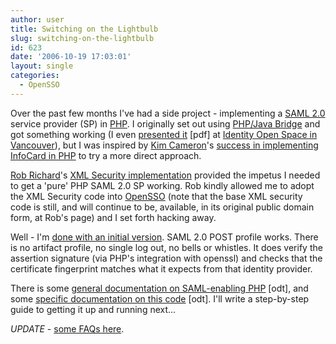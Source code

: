 ```yaml
---
author: user
title: Switching on the Lightbulb
slug: switching-on-the-lightbulb
id: 623
date: '2006-10-19 17:03:01'
layout: single
categories:
  - OpenSSO
---
```


Over the past few months I've had a side project - implementing a [SAML 2.0](http://www.oasis-open.org/committees/tc_home.php?wg_abbrev=security#samlv20) service provider (SP) in [PHP](http://www.php.net/). I originally set out using [PHP/Java Bridge](http://php-java-bridge.sourceforge.net/) and got something working (I even [presented it](http://ios.windley.com/images/e/e7/IOSVan-Lightbulb-SAML2LAMP.pdf) [pdf] at [Identity Open Space in Vancouver](http://ios.windley.com/wiki/IOSVan)), but I was inspired by [Kim Cameron](http://www.identityblog.com/)'s [success in implementing InfoCard in PHP](http://www.identityblog.com/?page_id=430) to try a more direct approach.

[Rob Richard](http://www.cdatazone.org/)'s [XML Security implementation](http://www.cdatazone.org/index.php?/archives/12-Slides-from-PHPWorks-2006.html) provided the impetus I needed to get a 'pure' PHP SAML 2.0 SP working. Rob kindly allowed me to adopt the XML Security code into [OpenSSO](https://opensso.dev.java.net/) (note that the base XML security code is still, and will continue to be, available, in its original public domain form, at Rob's page) and I set forth hacking away.

Well - I'm [done with an initial version](https://opensso.dev.java.net/source/browse/opensso/lightbulb/php/direct/). SAML 2.0 POST profile works. There is no artifact profile, no single log out, no bells or whistles. It does verify the assertion signature (via PHP's integration with openssl) and checks that the certificate fingerprint matches what it expects from that identity provider.

There is some [general documentation on SAML-enabling PHP](https://opensso.dev.java.net/source/browse/*checkout*/opensso/lightbulb/docs/php/EnablingPhpSaml2.0.odt) [odt], and some [specific documentation on this code](https://opensso.dev.java.net/source/browse/*checkout*/opensso/lightbulb/docs/php/direct/Saml2.0SpPhp.odt) [odt]. I'll write a step-by-step guide to getting it up and running next...

_UPDATE_ - [some FAQs here](http://blogs.sun.com/superpat/entry/q_a_on_the_opensso).